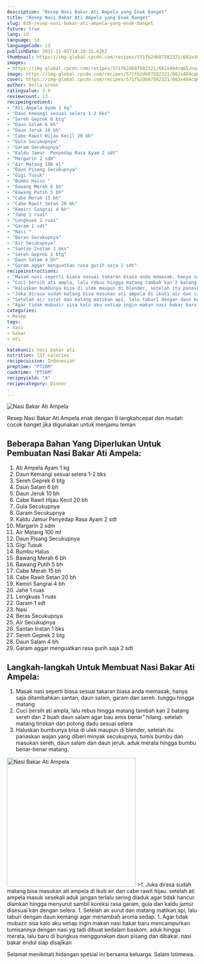 ```yaml
---
description: "Resep Nasi Bakar Ati Ampela yang Enak Banget"
title: "Resep Nasi Bakar Ati Ampela yang Enak Banget"
slug: 826-resep-nasi-bakar-ati-ampela-yang-enak-banget
future: true
lang: id
language: id
languageCode: id
publishDate: 2021-11-05T18:10:32.626Z 
thumbnail: https://img-global.cpcdn.com/recipes/571fb2d687582321/682x484cq65/nasi-bakar-ati-ampela-foto-resep-utama.png
images:
- https://img-global.cpcdn.com/recipes/571fb2d687582321/682x484cq65/nasi-bakar-ati-ampela-foto-resep-utama.png
image: https://img-global.cpcdn.com/recipes/571fb2d687582321/682x484cq65/nasi-bakar-ati-ampela-foto-resep-utama.png
cover: https://img-global.cpcdn.com/recipes/571fb2d687582321/682x484cq65/nasi-bakar-ati-ampela-foto-resep-utama.png
author: Della Green
ratingvalue: 3.9
reviewcount: 13
recipeingredient:
- "Ati Ampela Ayam 1 kg"
- "Daun Kemangi sesuai selera 1-2 bks"
- "Sereh Geprek 6 btg"
- "Daun Salam 6 bh"
- "Daun Jeruk 10 bh"
- "Cabe Rawit Hijau Kecil 20 bh"
- "Gula Secukupnya"
- "Garam Secukupnya"
- "Kaldu Jamur  Penyedap Rasa Ayam 2 sdt"
- "Margarin 2 sdm"
- "Air Matang 100 ml"
- "Daun Pisang Secukupnya"
- "Gigi Tusuk"
- "Bumbu Halus "
- "Bawang Merah 6 bh"
- "Bawang Putih 5 bh"
- "Cabe Merah 15 bh"
- "Cabe Rawit Setan 20 bh"
- "Kemiri Sangrai 4 bh"
- "Jahe 1 ruas"
- "Lengkuas 1 ruas"
- "Garam 1 sdt"
- "Nasi "
- "Beras Secukupnya"
- "Air Secukupnya"
- "Santan Instan 1 bks"
- "Sereh Geprek 2 btg"
- "Daun Salam 4 bh"
- "Garam aggar menguatkan rasa gurih saja 2 sdt"
recipeinstructions:
- "Masak nasi seperti biasa sesuai takaran biasa anda memasak, hanya saja ditambahkan santan, daun salam, garam dan sereh. tunggu hingga matang"
- "Cuci bersih ati ampla, lalu rebus hingga matang tambah kan 2 batang sereh dan 2 buah daun salam agar bau amis benar” hilang. setelah matang tiriskan dan potong dadu sesuai selera"
- "Haluskan bumbunya bisa di ulek maupun di blender, setelah itu panaskan wajan yang diberi minyak secukupnya, tumis bumbu dan masukan sereh, daun salam dan daun jeruk. aduk merata hingga bumbu benar-benar matang."
- "Juka dirasa sudah matang bisa masukan ati ampela di ikuti air dan cabe rawit hijau. setelah ati ampela masuk sesekali aduk jangan terlalu sering diaduk agar tidak hancur. diamkan hingga menyurut sambil koreksi rasa garam, gula dan kaldu jamur disesuai kan dengan selera."
- "Setelah air surut dan matang matikan api, lalu taburi dengan daun kemangi agar menambah aroma sedap."
- "Agar tidak mubazir sisa kalo aku setiap ingin makan nasi bakar baru mencampurkan tumisannya dengan nasi yg tadi dibuat kedalam baskom. aduk hingga merata, lalu baru di bungkus menggunakan daun pisang dan dibakar. nasi bakar endul siap disajikan"
categories:
- Resep
tags:
- nasi
- bakar
- ati

katakunci: nasi bakar ati 
nutrition: 157 calories
recipecuisine: Indonesian
preptime: "PT28M"
cooktime: "PT56M"
recipeyield: "4"
recipecategory: Dinner
. 
---
```



![Nasi Bakar Ati Ampela](https://img-global.cpcdn.com/recipes/571fb2d687582321/682x484cq65/nasi-bakar-ati-ampela-foto-resep-utama.png)

Resep Nasi Bakar Ati Ampela  enak dengan 6 langkahcepat dan mudah cocok banget jika digunakan untuk menjamu teman

<!--inarticleads1-->

## Beberapa Bahan Yang Diperlukan Untuk Pembuatan Nasi Bakar Ati Ampela:

1. Ati Ampela Ayam 1 kg
1. Daun Kemangi sesuai selera 1-2 bks
1. Sereh Geprek 6 btg
1. Daun Salam 6 bh
1. Daun Jeruk 10 bh
1. Cabe Rawit Hijau Kecil 20 bh
1. Gula Secukupnya
1. Garam Secukupnya
1. Kaldu Jamur  Penyedap Rasa Ayam 2 sdt
1. Margarin 2 sdm
1. Air Matang 100 ml
1. Daun Pisang Secukupnya
1. Gigi Tusuk
1. Bumbu Halus 
1. Bawang Merah 6 bh
1. Bawang Putih 5 bh
1. Cabe Merah 15 bh
1. Cabe Rawit Setan 20 bh
1. Kemiri Sangrai 4 bh
1. Jahe 1 ruas
1. Lengkuas 1 ruas
1. Garam 1 sdt
1. Nasi 
1. Beras Secukupnya
1. Air Secukupnya
1. Santan Instan 1 bks
1. Sereh Geprek 2 btg
1. Daun Salam 4 bh
1. Garam aggar menguatkan rasa gurih saja 2 sdt



<!--inarticleads2-->

## Langkah-langkah Untuk Membuat Nasi Bakar Ati Ampela:

1. Masak nasi seperti biasa sesuai takaran biasa anda memasak, hanya saja ditambahkan santan, daun salam, garam dan sereh. tunggu hingga matang
1. Cuci bersih ati ampla, lalu rebus hingga matang tambah kan 2 batang sereh dan 2 buah daun salam agar bau amis benar” hilang. setelah matang tiriskan dan potong dadu sesuai selera
1. Haluskan bumbunya bisa di ulek maupun di blender, setelah itu panaskan wajan yang diberi minyak secukupnya, tumis bumbu dan masukan sereh, daun salam dan daun jeruk. aduk merata hingga bumbu benar-benar matang.
<img class="lazyload" data-src="//assets-global.cpcdn.com/assets/icons/button_play-2c75c40dde080a61004c1f40b05d8f140eaff45d7e9e6481dc71c63d2e7c4909.png" alt="Nasi Bakar Ati Ampela" width="340" height="340">
>1. Juka dirasa sudah matang bisa masukan ati ampela di ikuti air dan cabe rawit hijau. setelah ati ampela masuk sesekali aduk jangan terlalu sering diaduk agar tidak hancur. diamkan hingga menyurut sambil koreksi rasa garam, gula dan kaldu jamur disesuai kan dengan selera.
1. Setelah air surut dan matang matikan api, lalu taburi dengan daun kemangi agar menambah aroma sedap.
1. Agar tidak mubazir sisa kalo aku setiap ingin makan nasi bakar baru mencampurkan tumisannya dengan nasi yg tadi dibuat kedalam baskom. aduk hingga merata, lalu baru di bungkus menggunakan daun pisang dan dibakar. nasi bakar endul siap disajikan




Selamat menikmati hidangan spesial ini bersama keluarga. Salam Istimewa.
